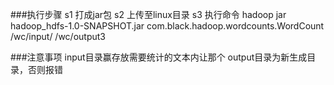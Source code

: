 ###执行步骤
s1 打成jar包
s2 上传至linux目录
s3 执行命令
hadoop jar hadoop_hdfs-1.0-SNAPSHOT.jar com.black.hadoop.wordcounts.WordCount /wc/input/ /wc/output3

###注意事项
	input目录赢存放需要统计的文本内让那个
	output目录为新生成目录，否则报错
